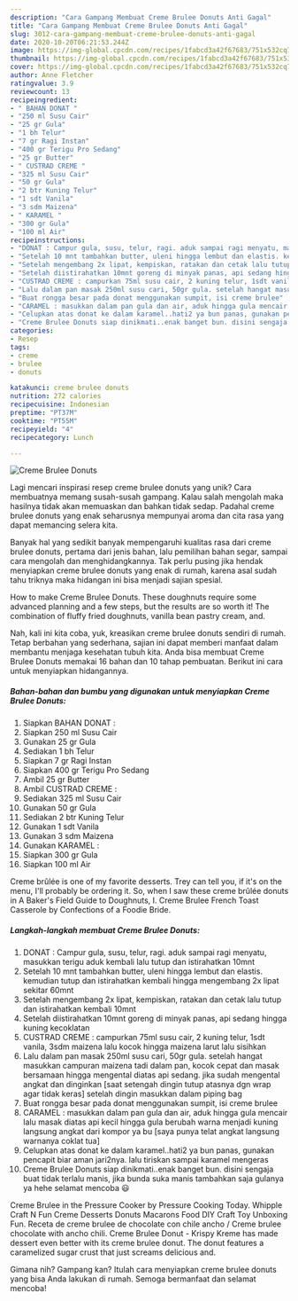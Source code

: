 ```yaml
---
description: "Cara Gampang Membuat Creme Brulee Donuts Anti Gagal"
title: "Cara Gampang Membuat Creme Brulee Donuts Anti Gagal"
slug: 3012-cara-gampang-membuat-creme-brulee-donuts-anti-gagal
date: 2020-10-20T06:21:53.244Z
image: https://img-global.cpcdn.com/recipes/1fabcd3a42f67683/751x532cq70/creme-brulee-donuts-foto-resep-utama.jpg
thumbnail: https://img-global.cpcdn.com/recipes/1fabcd3a42f67683/751x532cq70/creme-brulee-donuts-foto-resep-utama.jpg
cover: https://img-global.cpcdn.com/recipes/1fabcd3a42f67683/751x532cq70/creme-brulee-donuts-foto-resep-utama.jpg
author: Anne Fletcher
ratingvalue: 3.9
reviewcount: 13
recipeingredient:
- " BAHAN DONAT "
- "250 ml Susu Cair"
- "25 gr Gula"
- "1 bh Telur"
- "7 gr Ragi Instan"
- "400 gr Terigu Pro Sedang"
- "25 gr Butter"
- " CUSTRAD CREME "
- "325 ml Susu Cair"
- "50 gr Gula"
- "2 btr Kuning Telur"
- "1 sdt Vanila"
- "3 sdm Maizena"
- " KARAMEL "
- "300 gr Gula"
- "100 ml Air"
recipeinstructions:
- "DONAT : Campur gula, susu, telur, ragi. aduk sampai ragi menyatu, masukkan terigu aduk kembali lalu tutup dan istirahatkan 10mnt"
- "Setelah 10 mnt tambahkan butter, uleni hingga lembut dan elastis. kemudian tutup dan istirahatkan kembali hingga mengembang 2x lipat sekitar 60mnt"
- "Setelah mengembang 2x lipat, kempiskan, ratakan dan cetak lalu tutup dan istirahatkan kembali 10mnt"
- "Setelah diistirahatkan 10mnt goreng di minyak panas, api sedang hingga kuning kecoklatan"
- "CUSTRAD CREME : campurkan 75ml susu cair, 2 kuning telur, 1sdt vanila, 3sdm maizena lalu kocok hingga maizena larut lalu sisihkan"
- "Lalu dalam pan masak 250ml susu cari, 50gr gula. setelah hangat masukkan campuran maizena tadi dalam pan, kocok cepat dan masak bersamaan hingga mengental diatas api sedang. jika sudah mengental angkat dan dinginkan [saat setengah dingin tutup atasnya dgn wrap agar tidak keras] setelah dingin masukkan dalam piping bag"
- "Buat rongga besar pada donat menggunakan sumpit, isi creme brulee"
- "CARAMEL : masukkan dalam pan gula dan air, aduk hingga gula mencair lalu masak diatas api kecil hingga gula berubah warna menjadi kuning langsung angkat dari kompor ya bu [saya punya telat angkat langsung warnanya coklat tua]"
- "Celupkan atas donat ke dalam karamel..hati2 ya bun panas, gunakan pencapit biar aman jari2nya. lalu tiriskan sampai karamel mengeras"
- "Creme Brulee Donuts siap dinikmati..enak banget bun. disini sengaja buat tidak terlalu manis, jika bunda suka manis tambahkan saja gulanya ya hehe selamat mencoba 😃"
categories:
- Resep
tags:
- creme
- brulee
- donuts

katakunci: creme brulee donuts 
nutrition: 272 calories
recipecuisine: Indonesian
preptime: "PT37M"
cooktime: "PT55M"
recipeyield: "4"
recipecategory: Lunch

---
```



![Creme Brulee Donuts](https://img-global.cpcdn.com/recipes/1fabcd3a42f67683/751x532cq70/creme-brulee-donuts-foto-resep-utama.jpg)

Lagi mencari inspirasi resep creme brulee donuts yang unik? Cara membuatnya memang susah-susah gampang. Kalau salah mengolah maka hasilnya tidak akan memuaskan dan bahkan tidak sedap. Padahal creme brulee donuts yang enak seharusnya mempunyai aroma dan cita rasa yang dapat memancing selera kita.

Banyak hal yang sedikit banyak mempengaruhi kualitas rasa dari creme brulee donuts, pertama dari jenis bahan, lalu pemilihan bahan segar, sampai cara mengolah dan menghidangkannya. Tak perlu pusing jika hendak menyiapkan creme brulee donuts yang enak di rumah, karena asal sudah tahu triknya maka hidangan ini bisa menjadi sajian spesial.

How to make Creme Brulee Donuts. These doughnuts require some advanced planning and a few steps, but the results are so worth it! The combination of fluffy fried doughnuts, vanilla bean pastry cream, and.


Nah, kali ini kita coba, yuk, kreasikan creme brulee donuts sendiri di rumah. Tetap berbahan yang sederhana, sajian ini dapat memberi manfaat dalam membantu menjaga kesehatan tubuh kita. Anda bisa membuat Creme Brulee Donuts memakai 16 bahan dan 10 tahap pembuatan. Berikut ini cara untuk menyiapkan hidangannya.

<!--inarticleads1-->

##### Bahan-bahan dan bumbu yang digunakan untuk menyiapkan Creme Brulee Donuts:

1. Siapkan  BAHAN DONAT :
1. Siapkan 250 ml Susu Cair
1. Gunakan 25 gr Gula
1. Sediakan 1 bh Telur
1. Siapkan 7 gr Ragi Instan
1. Siapkan 400 gr Terigu Pro Sedang
1. Ambil 25 gr Butter
1. Ambil  CUSTRAD CREME :
1. Sediakan 325 ml Susu Cair
1. Gunakan 50 gr Gula
1. Sediakan 2 btr Kuning Telur
1. Gunakan 1 sdt Vanila
1. Gunakan 3 sdm Maizena
1. Gunakan  KARAMEL :
1. Siapkan 300 gr Gula
1. Siapkan 100 ml Air


Creme brûlée is one of my favorite desserts. Trey can tell you, if it&#39;s on the menu, I&#39;ll probably be ordering it. So, when I saw these creme brûlée donuts in A Baker&#39;s Field Guide to Doughnuts, I. Creme Brulee French Toast Casserole by Confections of a Foodie Bride. 

<!--inarticleads2-->

##### Langkah-langkah membuat Creme Brulee Donuts:

1. DONAT : Campur gula, susu, telur, ragi. aduk sampai ragi menyatu, masukkan terigu aduk kembali lalu tutup dan istirahatkan 10mnt
1. Setelah 10 mnt tambahkan butter, uleni hingga lembut dan elastis. kemudian tutup dan istirahatkan kembali hingga mengembang 2x lipat sekitar 60mnt
1. Setelah mengembang 2x lipat, kempiskan, ratakan dan cetak lalu tutup dan istirahatkan kembali 10mnt
1. Setelah diistirahatkan 10mnt goreng di minyak panas, api sedang hingga kuning kecoklatan
1. CUSTRAD CREME : campurkan 75ml susu cair, 2 kuning telur, 1sdt vanila, 3sdm maizena lalu kocok hingga maizena larut lalu sisihkan
1. Lalu dalam pan masak 250ml susu cari, 50gr gula. setelah hangat masukkan campuran maizena tadi dalam pan, kocok cepat dan masak bersamaan hingga mengental diatas api sedang. jika sudah mengental angkat dan dinginkan [saat setengah dingin tutup atasnya dgn wrap agar tidak keras] setelah dingin masukkan dalam piping bag
1. Buat rongga besar pada donat menggunakan sumpit, isi creme brulee
1. CARAMEL : masukkan dalam pan gula dan air, aduk hingga gula mencair lalu masak diatas api kecil hingga gula berubah warna menjadi kuning langsung angkat dari kompor ya bu [saya punya telat angkat langsung warnanya coklat tua]
1. Celupkan atas donat ke dalam karamel..hati2 ya bun panas, gunakan pencapit biar aman jari2nya. lalu tiriskan sampai karamel mengeras
1. Creme Brulee Donuts siap dinikmati..enak banget bun. disini sengaja buat tidak terlalu manis, jika bunda suka manis tambahkan saja gulanya ya hehe selamat mencoba 😃


Creme Brulee in the Pressure Cooker by Pressure Cooking Today. Whipple Craft N Fun Creme Desserts Donuts Macarons Food DIY Craft Toy Unboxing Fun. Receta de creme brulee de chocolate con chile ancho / Creme brulee chocolate with ancho chili. Creme Brulee Donut - Krispy Kreme has made dessert even better with its creme brulee donut. The donut features a caramelized sugar crust that just screams delicious and. 

Gimana nih? Gampang kan? Itulah cara menyiapkan creme brulee donuts yang bisa Anda lakukan di rumah. Semoga bermanfaat dan selamat mencoba!
